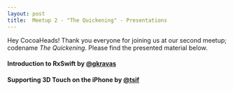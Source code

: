 ```yaml
---
layout: post
title:  Meetup 2 - "The Quickening" - Presentations
---
```

<script type="text/javascript">
  var presentations = [
    {
      videoElement: '#video-3', videoSize: '460x407',
      slidesElement: '#slides-3', slidesSize: '460x407',
      jsonFile: '/public/assets/presentations/Meetup-2-Presentation-1.json',
      delay: 0
    },
    {
      videoElement: '#video-4', videoSize: '460x407',
      slidesElement: '#slides-4', slidesSize: '460x407',
      jsonFile: '/public/assets/presentations/Meetup-2-Presentation-2.json',
      delay: 2000
    },
  ];

  var presenters = [{}, {}];

  function initPresentation(index, data) {
    var presentation = presentations[index];
    var presenter = presenters[index];
    presenter = new Presentz(presentation.videoElement, presentation.videoSize, presentation.slidesElement, presentation.slidesSize);
    presenter.init(data);
    presenter.changeChapter(0, 0, false, function(err) {
      if (err) {
        alert(err);
      }
    });
  }

  function fetchJson(index) {
    var presentation = presentations[index];
    jQuery.get(presentation.jsonFile, function(data) {
      setTimeout(function() { initPresentation(index, data); }, presentation.delay);
    });
  }

  jQuery().ready(function() {
    for (var i = 0; i < presentations.length; i++)
      fetchJson(i);
  });
</script>

Hey CocoaHeads! Thank you everyone for joining us at our second meetup; codename *The Quickening*. Please find the presented material below.

#### Introduction to RxSwift by [@gkravas](https://twitter.com/gkravas)
<div class="clearfix">
  <div class="slides" id="slides-3"></div>
  <div class="video" id="video-3"></div>
</div>

#### Supporting 3D Touch on the iPhone by [@tsif](https://twitter.com/sprimp)
<div class="clearfix">
  <div class="slides" id="slides-4"></div>
  <div class="video" id="video-4"></div>
</div>
